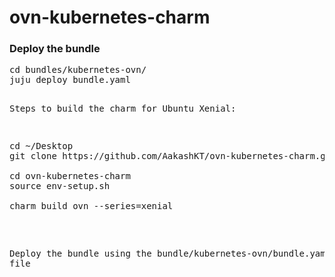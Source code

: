 # ovn-kubernetes-charm
<h3>Deploy the bundle</h3>
<pre>
cd bundles/kubernetes-ovn/
juju deploy bundle.yaml

Steps to build the charm for Ubuntu Xenial:
<pre>
cd ~/Desktop
git clone https://github.com/AakashKT/ovn-kubernetes-charm.git

cd ovn-kubernetes-charm
source env-setup.sh

charm build ovn --series=xenial
</pre>

Deploy the bundle using the bundle/kubernetes-ovn/bundle.yaml file
